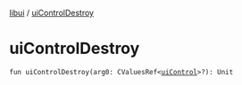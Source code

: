 [libui](README.md) / [uiControlDestroy](ui-control-destroy.md)

# uiControlDestroy

`fun uiControlDestroy(arg0: CValuesRef<`[`uiControl`](ui-control/README.md)`>?): Unit`